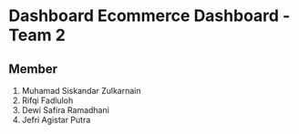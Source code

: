 # Dashboard Ecommerce Dashboard - Team 2

## Member
1. Muhamad Siskandar Zulkarnain
2. Rifqi Fadluloh
3. Dewi Safira Ramadhani
4. Jefri Agistar Putra